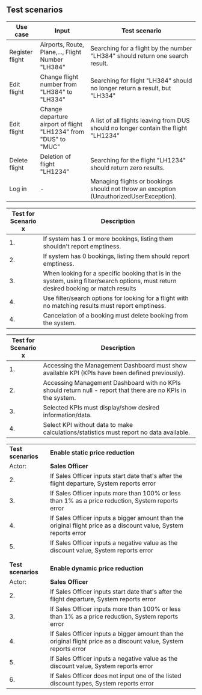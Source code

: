## Test scenarios
| Use case | Input | Test scenario |
| --- | --- | --- |
| Register flight | Airports, Route, Plane,..., Flight Number "LH384" | Searching for a flight by the number "LH384" should return one search result. |
| Edit flight | Change flight number from "LH384" to "LH334" | Searching for flight "LH384" should no longer return a result, but "LH334" |
| Edit flight | Change departure airport of flight "LH1234" from "DUS" to "MUC" | A list of all flights leaving from DUS should no longer contain the flight "LH1234" |
| Delete flight | Deletion of flight "LH1234" | Searching for the flight "LH1234" should return zero results. |
| Log in | - | Managing flights or bookings should not throw an exception (UnauthorizedUserException). |


|Test for<br>Scenario x|Description|
|----------------------|---|
|1.                    |If system has 1 or more bookings, listing them shouldn't report emptiness.|
|2.                    |If system has 0 bookings, listing them should report emptiness.|
|3.                    |When looking for a specific booking that is in the system, using filter/search options, must return desired booking or match results|
|4.                    |Use filter/search options for looking for a flight with no matching results must report emptiness.|
|4.                    |Cancelation of a booking must delete booking from the system.|

|Test for<br>Scenario x|Description|
|----------------------|---|
|1.                    |Accessing the Management Dashboard must show available KPI (KPIs have been defined previously).|
|2.                    |Accessing Management Dashboard with no KPIs should return null - report that there are no KPIs in the system.|
|3.                    |Selected KPIs must display/show desired information/data.|
|4.                    |Select KPI without data to make calculations/statistics must report no data available.|

|   |   |
|---|---|
|**Test scenarios**|**Enable static price reduction**|
|Actor:|**Sales Officer**|
|2.|If Sales Officer inputs start date that's after the flight departure, System reports error|
|3.|If Sales Officer inputs more than 100% or less than 1% as a price reduction, System reports error|
|4.|If Sales Officer inputs a bigger amount than the original flight price as a discount value, System reports error|
|5.|If Sales Officer inputs a negative value as the discount value, System reports error|
|   |   |
|   |   |
|**Test scenarios**|**Enable dynamic price reduction**|
|Actor:|**Sales Officer**|
|2.|If Sales Officer inputs start date that's after the flight departure, System reports error|
|3.|If Sales Officer inputs more than 100% or less than 1% as a price reduction, System reports error|
|4.|If Sales Officer inputs a bigger amount than the original flight price as a discount value, System reports error|
|5.|If Sales Officer inputs a negative value as the discount value, System reports error|
|6.|If Sales Officer does not input one of the listed discount types, System reports error|
